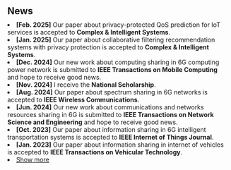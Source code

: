 <h1 id="news"></h1>

<h2 style="margin: 60px 0px 10px;">News</h2>

<ul style="margin: 0; padding-left: 0; list-style-position: inside;">
  <li><strong>[Feb. 2025]</strong> Our paper about privacy-protected QoS prediction for IoT services is accepted to <strong>Complex & Intelligent Systems</strong>.</li> 
  <li><strong>[Jan. 2025]</strong> Our paper about collaborative filtering recommendation systems with privacy protection is accepted to <strong>Complex & Intelligent Systems</strong>.</li>
  <li><strong>[Dec. 2024]</strong> Our new work about computing sharing in 6G computing power network is submitted to <strong>IEEE Transactions on Mobile Computing</strong> and hope to receive good news.</li>
  <li><strong>[Nov. 2024]</strong> I receive the <strong>National Scholarship</strong>.</li>
  <li><strong>[Aug. 2024]</strong> Our paper about spectrum sharing in 6G networks is accepted to <strong>IEEE Wireless Communications</strong>.</li>
  <li><strong>[Jun. 2024]</strong> Our new work about communications and networks resources sharing in 6G is submitted to <strong>IEEE Transactions on Network Science and Engineering</strong> and hope to receive good news.</li>
  <li><strong>[Oct. 2023]</strong> Our paper about information sharing in 6G intelligent transportation systems is accepted to <strong>IEEE Internet of Things Journal</strong>.</li>
  <li><strong>[Jan. 2023]</strong> Our paper about information sharing in internet of vehicles is accepted to <strong>IEEE Transactions on Vehicular Technology</strong>.</li>

  <li> <a href="javascript:toggle_vis('newsmore')">Show more</a> </li>
<div id="newsmore" style="display:none"> 
  <li><strong>[Aug. 2021]</strong> I become a Ph.D. student at the Xidian University.</li>
</div>

</ul>
